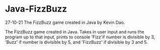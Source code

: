 # Java-FizzBuzz
27-10-21
The FizzBuzz game created in Java by Kevin Dao.

The FizzBuzz game created in Java. Takes in user input and runs the program up to that input, prints to console 'Fizz'if number is divisible by 3, 'Buzz' if number is divisible by 5, and 'FizzBuzz' if divisible by 3 and 5.
